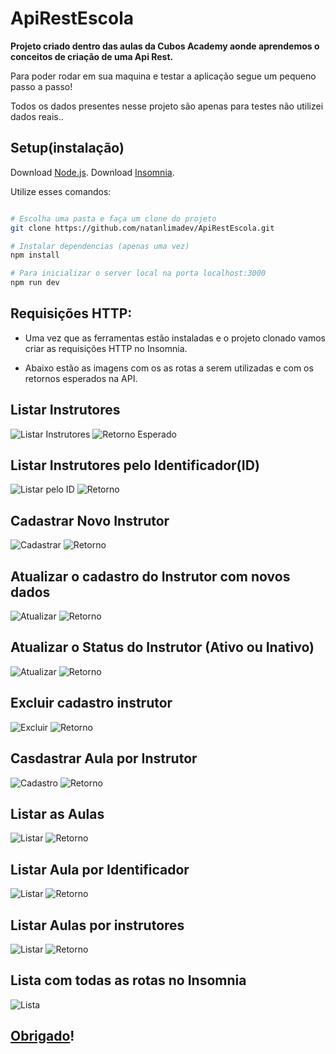 # ApiRestEscola

**Projeto criado dentro das aulas da Cubos Academy aonde aprendemos o conceitos de criação de uma Api Rest.**

Para poder rodar em sua maquina e testar a aplicação segue um pequeno passo a passo!

Todos os dados presentes nesse projeto são apenas para testes não utilizei dados reais..

## Setup(instalação)

Download [Node.js](https://nodejs.org/en/download/).
Download [Insomnia](https://insomnia.rest/download).

Utilize esses comandos:

```bash

# Escolha uma pasta e faça um clone do projeto
git clone https://github.com/natanlimadev/ApiRestEscola.git

# Instalar dependencias (apenas uma vez)
npm install

# Para inicializar o server local na porta localhost:3000
npm run dev
```

## Requisições HTTP:

- Uma vez que as ferramentas estão instaladas e o projeto clonado vamos criar as requisições HTTP no Insomnia.

- Abaixo estão as imagens com os as rotas a serem utilizadas e com os retornos esperados na API.

## Listar Instrutores

![Listar Instrutores](https://i.imgur.com/gn8JAZW.png)
![Retorno Esperado](https://i.imgur.com/T06jWDW.png)

## Listar Instrutores pelo Identificador(ID)

![Listar pelo ID](https://i.imgur.com/ncnRzV1.png)
![Retorno](https://i.imgur.com/XNmUZkR.png)

## Cadastrar Novo Instrutor

![Cadastrar](https://i.imgur.com/tBVS45G.png)
![Retorno](https://i.imgur.com/nOefnbY.png)

## Atualizar o cadastro do Instrutor com novos dados

![Atualizar](https://i.imgur.com/1jgrVjF.png)
![Retorno](https://i.imgur.com/Zd3mVNU.png)

## Atualizar o Status do Instrutor (Ativo ou Inativo)

![Atualizar](https://i.imgur.com/aWubYLe.png)
![Retorno](https://i.imgur.com/Zd3mVNU.png)

## Excluir cadastro instrutor

![Excluir](https://i.imgur.com/P0xuy8k.png)
![Retorno](https://i.imgur.com/Zd3mVNU.png)

## Casdastrar Aula por Instrutor

![Cadastro](https://i.imgur.com/e6WuBJX.png)
![Retorno](https://i.imgur.com/lmq1oA0.png)

## Listar as Aulas

![Listar](https://i.imgur.com/qhfYko9.png)
![Retorno](https://i.imgur.com/68W3TvN.png)

## Listar Aula por Identificador

![Listar](https://i.imgur.com/vC19aZZ.png)
![Retorno](https://i.imgur.com/I4Da95b.png)

## Listar Aulas por instrutores

![Listar](https://i.imgur.com/MDhrD3O.png)
![Retorno](https://i.imgur.com/nr3mOmY.png)

## Lista com todas as rotas no Insomnia

![Lista](https://i.imgur.com/7wpEQoJ.png)

## [Obrigado](https://github.com/natanlimadev)!
